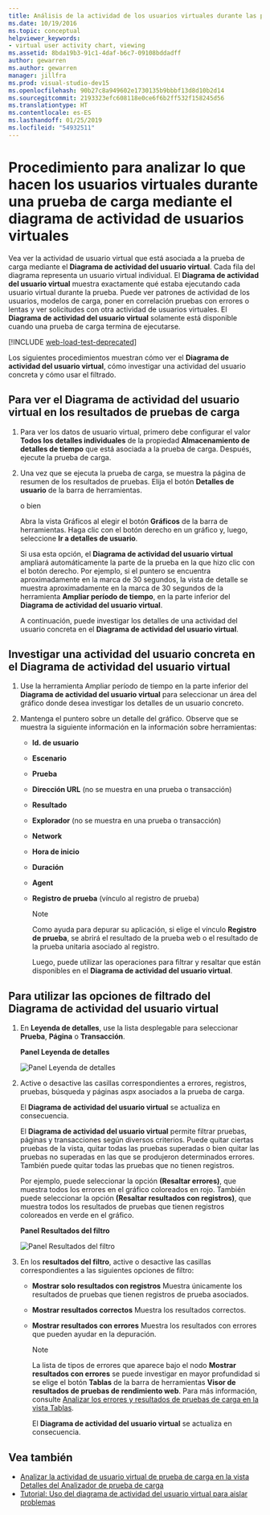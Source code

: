 ```yaml
---
title: Análisis de la actividad de los usuarios virtuales durante las pruebas de carga
ms.date: 10/19/2016
ms.topic: conceptual
helpviewer_keywords:
- virtual user activity chart, viewing
ms.assetid: 8bda19b3-91c1-4daf-b6c7-09108bddadff
author: gewarren
ms.author: gewarren
manager: jillfra
ms.prod: visual-studio-dev15
ms.openlocfilehash: 90b27c8a949602e1730135b9bbbf13d8d10b2d14
ms.sourcegitcommit: 2193323efc608118e0ce6f6b2ff532f158245d56
ms.translationtype: HT
ms.contentlocale: es-ES
ms.lasthandoff: 01/25/2019
ms.locfileid: "54932511"
---
```

# <a name="how-to-analyze-what-virtual-users-are-doing-during-a-load-test-using-the-virtual-user-activity-chart"></a>Procedimiento para analizar lo que hacen los usuarios virtuales durante una prueba de carga mediante el diagrama de actividad de usuarios virtuales

Vea ver la actividad de usuario virtual que está asociada a la prueba de carga mediante el **Diagrama de actividad del usuario virtual**. Cada fila del diagrama representa un usuario virtual individual. El **Diagrama de actividad del usuario virtual** muestra exactamente qué estaba ejecutando cada usuario virtual durante la prueba. Puede ver patrones de actividad de los usuarios, modelos de carga, poner en correlación pruebas con errores o lentas y ver solicitudes con otra actividad de usuarios virtuales. El **Diagrama de actividad del usuario virtual** solamente está disponible cuando una prueba de carga termina de ejecutarse.

[!INCLUDE [web-load-test-deprecated](includes/web-load-test-deprecated.md)]

Los siguientes procedimientos muestran cómo ver el **Diagrama de actividad del usuario virtual**, cómo investigar una actividad del usuario concreta y cómo usar el filtrado.

## <a name="to-view-the-virtual-user-activity-chart-in-your-load-test-results"></a>Para ver el Diagrama de actividad del usuario virtual en los resultados de pruebas de carga

1.  Para ver los datos de usuario virtual, primero debe configurar el valor **Todos los detalles individuales** de la propiedad **Almacenamiento de detalles de tiempo** que está asociada a la prueba de carga. Después, ejecute la prueba de carga.

2.  Una vez que se ejecuta la prueba de carga, se muestra la página de resumen de los resultados de pruebas. Elija el botón **Detalles de usuario** de la barra de herramientas.

     o bien

     Abra la vista Gráficos al elegir el botón **Gráficos** de la barra de herramientas. Haga clic con el botón derecho en un gráfico y, luego, seleccione **Ir a detalles de usuario**.

     Si usa esta opción, el **Diagrama de actividad del usuario virtual** ampliará automáticamente la parte de la prueba en la que hizo clic con el botón derecho. Por ejemplo, si el puntero se encuentra aproximadamente en la marca de 30 segundos, la vista de detalle se muestra aproximadamente en la marca de 30 segundos de la herramienta **Ampliar período de tiempo**, en la parte inferior del **Diagrama de actividad del usuario virtual**.

     A continuación, puede investigar los detalles de una actividad del usuario concreta en el **Diagrama de actividad del usuario virtual**.

## <a name="to-investigate-a-specific-users-activity-in-the-virtual-user-activity-chart"></a>Investigar una actividad del usuario concreta en el Diagrama de actividad del usuario virtual

1. Use la herramienta Ampliar período de tiempo en la parte inferior del **Diagrama de actividad del usuario virtual** para seleccionar un área del gráfico donde desea investigar los detalles de un usuario concreto.

2. Mantenga el puntero sobre un detalle del gráfico. Observe que se muestra la siguiente información en la información sobre herramientas:

   - **Id. de usuario**

   - **Escenario**

   - **Prueba**

   - **Dirección URL** (no se muestra en una prueba o transacción)

   - **Resultado**

   - **Explorador** (no se muestra en una prueba o transacción)

   - **Network**

   - **Hora de inicio**

   - **Duración**

   - **Agent**

   - **Registro de prueba** (vínculo al registro de prueba)

     > [!NOTE]
     > Como ayuda para depurar su aplicación, si elige el vínculo **Registro de prueba**, se abrirá el resultado de la prueba web o el resultado de la prueba unitaria asociado al registro.

     Luego, puede utilizar las operaciones para filtrar y resaltar que están disponibles en el **Diagrama de actividad del usuario virtual**.

## <a name="to-use-filtering-options-in-the-virtual-user-activity-chart"></a>Para utilizar las opciones de filtrado del Diagrama de actividad del usuario virtual

1. En **Leyenda de detalles**, use la lista desplegable para seleccionar **Prueba**, **Página** o **Transacción**.

    **Panel Leyenda de detalles**

    ![Panel Leyenda de detalles](../test/media/ltest_detailslegend.png)

2. Active o desactive las casillas correspondientes a errores, registros, pruebas, búsqueda y páginas aspx asociados a la prueba de carga.

    El **Diagrama de actividad del usuario virtual** se actualiza en consecuencia.

    El **Diagrama de actividad del usuario virtual** permite filtrar pruebas, páginas y transacciones según diversos criterios. Puede quitar ciertas pruebas de la vista, quitar todas las pruebas superadas o bien quitar las pruebas no superadas en las que se produjeron determinados errores. También puede quitar todas las pruebas que no tienen registros.

    Por ejemplo, puede seleccionar la opción **(Resaltar errores)**, que muestra todos los errores en el gráfico coloreados en rojo. También puede seleccionar la opción **(Resaltar resultados con registros)**, que muestra todos los resultados de pruebas que tienen registros coloreados en verde en el gráfico.

    **Panel Resultados del filtro**

    ![Panel Resultados del filtro](../test/media/ltest_filterresults.png)

3. En los **resultados del filtro**, active o desactive las casillas correspondientes a las siguientes opciones de filtro:

   - **Mostrar solo resultados con registros** Muestra únicamente los resultados de pruebas que tienen registros de prueba asociados.

   - **Mostrar resultados correctos** Muestra los resultados correctos.

   - **Mostrar resultados con errores** Muestra los resultados con errores que pueden ayudar en la depuración.

     > [!NOTE]
     > La lista de tipos de errores que aparece bajo el nodo **Mostrar resultados con errores** se puede investigar en mayor profundidad si se elige el botón **Tablas** de la barra de herramientas **Visor de resultados de pruebas de rendimiento web**. Para más información, consulte [Analizar los errores y resultados de pruebas de carga en la vista Tablas](../test/analyze-load-test-results-and-errors-in-the-tables-view.md).

     El **Diagrama de actividad del usuario virtual** se actualiza en consecuencia.

## <a name="see-also"></a>Vea también

- [Analizar la actividad de usuario virtual de prueba de carga en la vista Detalles del Analizador de prueba de carga](../test/analyze-load-test-virtual-user-activity-in-the-details-view.md)
- [Tutorial: Uso del diagrama de actividad del usuario virtual para aislar problemas](../test/walkthrough-use-the-virtual-user-activity-chart-to-isolate-issues.md)